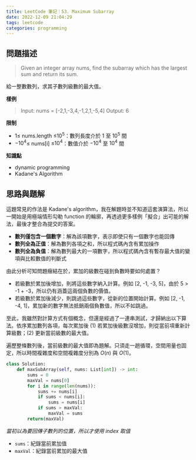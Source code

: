 ```yaml
---
title: LeetCode 筆記｜53. Maximum Subarray
date: 2022-12-09 21:04:29
tags: leetcode
categories: programming
---
```


## 問題描述
> Given an integer array nums, find the subarray which has the largest sum and return its sum.

給一整數數列，求其子數列級數的最大值。

**樣例**
> Input: nums = [-2,1,-3,4,-1,2,1,-5,4]
> Output: 6

<!--more-->

**限制**
- $1$$\leq$ nums.length $\leq$$10^5$：數列長度介於 $1$ 至 $10^5$ 間
- $-10^4$$\leq$ nums[i] $\leq$$10^4$：數值介於 $-10^4$ 至 $10^4$ 間

**知識點**
- dynamic programming
- Kadane's Algorithm

## 思路與題解
這題常見的作法是 Kadane's algorithm，我在解題時並不知道這套演算法，所以一開始是用極端情形勾勒 function 的輪廓，再透過更多樣例「擬合」出可能的解法，最後才整合為提交的答案。

- **數列僅包含一個數字**：解為該項數字，表示即使只有一個數字也能回傳
- **數列全為正值**：解為數列各項之和，所以程式碼內含有累加操作
- **數列全為負值**：解為數列最大的一項數字，所以程式碼內含有暫存最大值的變項與比較數值的判斷式

由此分析可知問題癥結在於，累加的級數在碰到負數時要如何處置？
- 若級數於累加後增加，則將這些數字納入計算。例如 [2, -1, -3, 5]，由於 5 > -1 + -3，所以仍有涵蓋這兩個負數的價值。
- 若級數於累加後減少，則跳過這些數字，從新的位置開始計算。例如 [2, -1, -4, 1]，累加新的數字無法抵銷兩個負數值，所以不如跳過。

至此，我雖然對計算方式有個概念，但還是經過了一連串測試，才歸納出以下算法。依序累加數列各項，每次累加後 (1) 若累加後級數沒增加，則從當前項重新計算級數；(2) 更新當前級數的最大值。

遍歷整條數列後，當前級數的最大值即為題解。只須走一趟循環，空間用量也固定，所以時間複雜度和空間複雜度分別為 $O(n)$ 與 $O(1)$。

```python
class Solution:
    def maxSubArray(self, nums: List[int]) -> int:
        sums = 0
        maxVal = nums[0]
        for i in range(len(nums)):
            sums += nums[i]
            if sums < nums[i]:
                sums = nums[i]
            if sums > maxVal:
                maxVal = sums
        return(maxVal)
```
*當初以為要回傳子數列的位置，所以才使用 index 取值*
- `sums`：紀錄當前累加值
- `maxVal`：紀錄當前累加的最大值